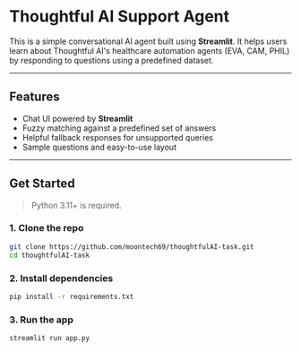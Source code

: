 # Thoughtful AI Support Agent

This is a simple conversational AI agent built using **Streamlit**. It helps users learn about Thoughtful AI's healthcare automation agents (EVA, CAM, PHIL) by responding to questions using a predefined dataset.

---

## Features

- Chat UI powered by **Streamlit**
- Fuzzy matching against a predefined set of answers
- Helpful fallback responses for unsupported queries
- Sample questions and easy-to-use layout

---

## Get Started

> Python 3.11+ is required.

### 1. Clone the repo

```bash
git clone https://github.com/moontech69/thoughtfulAI-task.git
cd thoughtfulAI-task
```

### 2. Install dependencies

```bash
pip install -r requirements.txt
```
### 3. Run the app

```bash
streamlit run app.py
```
